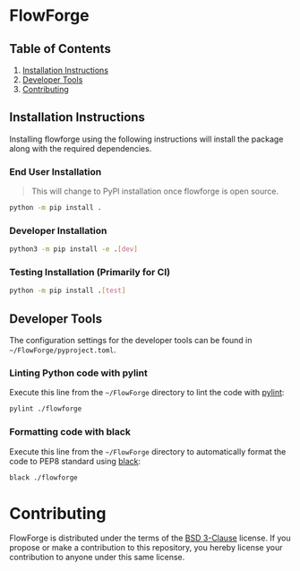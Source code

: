 # FlowForge

## Table of Contents
1. [Installation Instructions](#installation-instructions)
2. [Developer Tools](#developer-tools)
3. [Contributing](#contributing)

## Installation Instructions
Installing flowforge using the following instructions will install the package along with the required dependencies.

### End User Installation
> This will change to PyPI installation once flowforge is open source.
```bash
python -m pip install .
```
### Developer Installation
```bash
python3 -m pip install -e .[dev]
```
### Testing Installation (Primarily for CI)
```bash
python -m pip install .[test]
```

## Developer Tools
The configuration settings for the developer tools can be found in `~/FlowForge/pyproject.toml`.

### Linting Python code with pylint
Execute this line from the `~/FlowForge` directory to lint the code with [pylint](https://pypi.org/project/pylint/):
```bash
pylint ./flowforge
```

### Formatting code with black
Execute this line from the `~/FlowForge` directory to automatically format the code to PEP8 standard using [black](https://pypi.org/project/black/):
```bash
black ./flowforge
```

# Contributing #
FlowForge is distributed under the terms of the [BSD 3-Clause](https://github.com/ut-Computational-NE/FlowForge/blob/master/LICENSE) license. If you propose or make a contribution to this repository, you hereby license your contribution to anyone under this same license.
